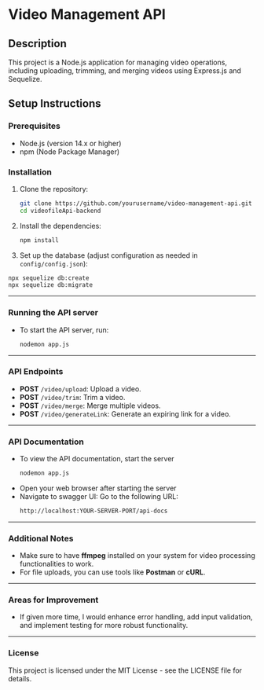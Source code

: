 # Video Management API

## Description
This project is a Node.js application for managing video operations, including uploading, trimming, and merging videos using Express.js and Sequelize.

## Setup Instructions

### Prerequisites
- Node.js (version 14.x or higher)
- npm (Node Package Manager)

### Installation
1. Clone the repository:
   ```bash
   git clone https://github.com/yourusername/video-management-api.git
   cd videofileApi-backend
   ```
2. Install the dependencies:
   ```bash
   npm install
   ```
3. Set up the database (adjust configuration as needed in `config/config.json`):
  ```bash
  npx sequelize db:create
  npx sequelize db:migrate
  ```
---
### Running the API server
- To start the API server, run:
  ```bash
  nodemon app.js
  ```
---
### API Endpoints

- **POST** `/video/upload`: Upload a video.
- **POST** `/video/trim`: Trim a video.
- **POST** `/video/merge`: Merge multiple videos.
- **POST** `/video/generateLink`: Generate an expiring link for a video.
---
### API Documentation
- To view the API documentation, start the server
  ```bash
  nodemon app.js
  ```
- Open your web browser after starting the server
- Navigate to swagger UI: Go to the following URL:
  ```bash
  http://localhost:YOUR-SERVER-PORT/api-docs
  ```
---
### Additional Notes

- Make sure to have **ffmpeg** installed on your system for video processing functionalities to work.
- For file uploads, you can use tools like **Postman** or **cURL**.
---
### Areas for Improvement
- If given more time, I would enhance error handling, add input validation, and implement testing for more robust functionality.
---
### License
This project is licensed under the MIT License - see the LICENSE file for details.

   
